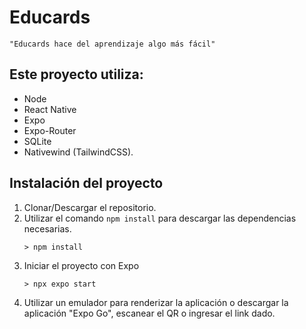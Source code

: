# Educards

```
"Educards hace del aprendizaje algo más fácil"
```

## Este proyecto utiliza:

- Node
- React Native
- Expo
- Expo-Router
- SQLite
- Nativewind (TailwindCSS).

## Instalación del proyecto

1. Clonar/Descargar el repositorio.
2. Utilizar el comando `npm install` para descargar las dependencias necesarias.
   ```
   > npm install
   ```
3. Iniciar el proyecto con Expo
   ```
   > npx expo start
   ```
4. Utilizar un emulador para renderizar la aplicación o descargar la aplicación "Expo Go", escanear el QR o ingresar el link dado.
